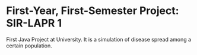 # First-Year, First-Semester Project: SIR-LAPR 1
First Java Project at University.
It is a simulation of disease spread among a certain population.

